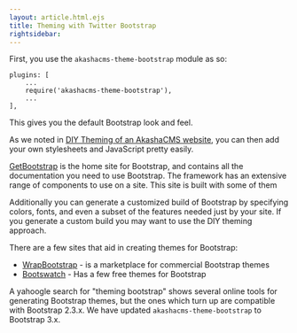 ```yaml
---
layout: article.html.ejs
title: Theming with Twitter Bootstrap
rightsidebar:
---
```


First, you use the `akashacms-theme-bootstrap` module as so:

    plugins: [
        ...
        require('akashacms-theme-bootstrap'),
        ...
    ],

This gives you the default Bootstrap look and feel.

As we noted in [DIY Theming of an AkashaCMS website](aadiy.html), you can then add your own stylesheets and JavaScript pretty easily.

[GetBootstrap](http://getbootstrap.com) is the home site for Bootstrap, and contains all the documentation you need to use Bootstrap. The framework has an extensive range of components to use on a site.  This site is built with some of them

Additionally you can generate a customized build of Bootstrap by specifying colors, fonts, and even a subset of the features needed just by your site.  If you generate a custom build you may want to use the DIY theming approach.

There are a few sites that aid in creating themes for Bootstrap:

* [WrapBootstrap](https://wrapbootstrap.com/) - is a marketplace for commercial Bootstrap themes
* [Bootswatch](http://bootswatch.com/) - Has a few free themes for Bootstrap

A yahoogle search for "theming bootstrap" shows several online tools for generating Bootstrap themes, but the ones which turn up are compatible with Bootstrap 2.3.x.  We have updated `akashacms-theme-bootstrap` to Bootstrap 3.x.